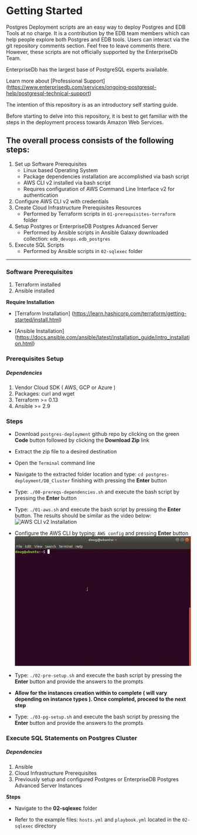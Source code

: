 # Getting Started
Postgres Deployment scripts are an easy way to deploy Postgres and EDB Tools at no charge. It is a contribution by the EDB team members which can help people explore both Postgres and EDB tools. Users can interact via the git repository comments section. Feel free to leave comments there. However, these scripts are not officially supported by the EnterpriseDb Team.

EnterpriseDb has the largest base of PostgreSQL experts available.

Learn more about [Professional Support] (https://www.enterprisedb.com/services/ongoing-postgresql-help/postgresql-technical-support)

The intention of this repository is as an introductory self starting guide.

Before starting to delve into this repository, it is best to get familiar with the steps in the deployment process towards Amazon Web Services.

## The overall process consists of the following steps:

1. Set up Software Prerequisites
   * Linux based Operating System
   * Package dependencies installation are accomplished via bash script
   * AWS CLI v2 installed via bash script
   * Requires configuration of AWS Command Line Interface v2 for authentication
2. Configure AWS CLI v2 with credentials
3. Create Cloud Infrastructure Prerequisites Resources
   * Performed by Terraform scripts in ```01-prerequisites-terraform``` folder
4. Setup Postgres or EnterpriseDB Postgres Advanced Server
   * Performed by Ansible scripts in Ansible Galaxy downloaded collection: ```edb_devops.edb_postgres```
5. Execute SQL Scripts
   * Performed by Ansible scripts in ```02-sqlexec``` folder

----
### Software Prerequisites
1. Terraform installed
2. Ansible installed

**Require Installation**

* [Terraform Installation]  (https://learn.hashicorp.com/terraform/getting-started/install.html)

* [Ansible Installation] (https://docs.ansible.com/ansible/latest/installation_guide/intro_installation.html)

### Prerequisites Setup
##### Dependencies
1. Vendor Cloud SDK ( AWS, GCP or Azure )
2. Packages: curl and wget
1. Terraform >= 0.13
2. Ansible >= 2.9

### Steps

* Download ```postgres-deployment``` github repo by clicking on the green **Code** button followed by clicking the **Download Zip** link

* Extract the zip file to a desired destination
 
* Open the ```Terminal``` command line

* Navigate to the extracted folder location and type: ```cd postgres-deployment/DB_Cluster``` finishing with pressing the **Enter** button

* Type: ```./00-prereqs-dependencies.sh``` and execute the bash script by pressing the **Enter** button

* Type: ```./01-aws.sh``` and execute the bash script by pressing the **Enter** button. The results should be similar as the video below:
  ![AWS CLI v2 Installation](03-demos/AWS_CLI_v2_Installation.gif)

* Configure the AWS CLI by typing: ```AWS config``` and pressing **Enter** button
  ![AWS CLI v2 Configuration](03-demos/AWS_CLI_v2_Configuration.gif)

* Type: ```./02-pre-setup.sh``` and execute the bash script by pressing the **Enter** button and provide the answers to the prompts

* **Allow for the instances creation within to complete ( will vary depending on instance types ). Once completed, proceed to the next step**

* Type: ```./03-pg-setup.sh``` and execute the bash script by pressing the **Enter** button and provide the answers to the prompts

### Execute SQL Statements on Postgres Cluster
##### Dependencies
1. Ansible
2. Cloud Infrastructure Prerequisites
3. Previously setup and configured Postgres or EnterpriseDB Postgres Advanced Server Instances

**Steps**

* Navigate to the **02-sqlexec** folder

* Refer to the example files: ```hosts.yml``` and ```playbook.yml``` located in the ```02-sqlexec``` directory
